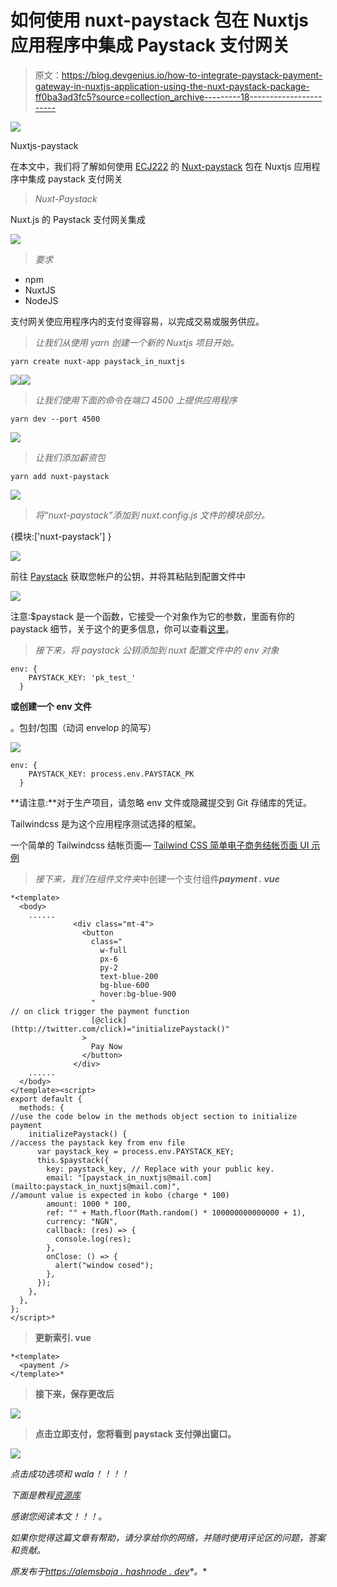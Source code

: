 # 如何使用 nuxt-paystack 包在 Nuxtjs 应用程序中集成 Paystack 支付网关

> 原文：<https://blog.devgenius.io/how-to-integrate-paystack-payment-gateway-in-nuxtjs-application-using-the-nuxt-paystack-package-ff0ba3ad3fc5?source=collection_archive---------18----------------------->

![](img/c64b2a267e5e2687ac8f6dd7154ddfe2.png)

Nuxtjs-paystack

在本文中，我们将了解如何使用 [ECJ222](https://github.com/ECJ222) 的 [Nuxt-paystack](https://www.npmjs.com/package/nuxt-paystack) 包在 Nuxtjs 应用程序中集成 paystack 支付网关

> *Nuxt-Paystack*

Nuxt.js 的 Paystack 支付网关集成

![](img/4c64b0c9ef539f69dfea90f34e1b59c9.png)

> *要求*

*   npm
*   NuxtJS
*   NodeJS

支付网关使应用程序内的支付变得容易，以完成交易或服务供应。

> *让我们从使用 yarn 创建一个新的 Nuxtjs 项目开始。*

```
yarn create nuxt-app paystack_in_nuxtjs
```

![](img/dcfdb81f52525a2a41178724ac74189a.png)![](img/e4718ecaa1fa73e28e6896b4727c0573.png)

> *让我们使用下面的命令在端口 4500 上提供应用程序*

```
yarn dev --port 4500
```

![](img/eee097cb71c93a692c748d5b5870f9da.png)

> *让我们添加薪资包*

```
yarn add nuxt-paystack
```

![](img/f0dfd3f82161f73be62f56cb92ab8714.png)

> *将“nuxt-paystack”添加到 nuxt.config.js 文件的模块部分。*

{模块:['nuxt-paystack'] }

![](img/aec6bed67b739aab8e9a560c25ec3385.png)

前往 [Paystack](https://paystack.com/) 获取您帐户的公钥，并将其粘贴到配置文件中

![](img/1e8ca44102824fb2f6f762b3fab21da0.png)

注意:$paystack 是一个函数，它接受一个对象作为它的参数，里面有你的 paystack 细节，关于这个的更多信息，你可以查看[这里](https://paystack.com/docs/payments/accept-payments/#collect-customer-information)。

> *接下来，将 paystack 公钥添加到 nuxt 配置文件中的 env 对象*

```
env: {
    PAYSTACK_KEY: 'pk_test_'
  }
```

**或创建一个 env 文件**

。包封/包围（动词 envelop 的简写）

![](img/fd461201e25dbaf510cf644e79508b56.png)

```
env: {
    PAYSTACK_KEY: process.env.PAYSTACK_PK
  }
```

**请注意:**对于生产项目，请忽略 env 文件或隐藏提交到 Git 存储库的凭证。

Tailwindcss 是为这个应用程序测试选择的框架。

一个简单的 Tailwindcss 结帐页面— [Tailwind CSS 简单电子商务结帐页面 UI 示例](https://larainfo.com/blogs/tailwind-css-simple-ecommerce-checkout-page-ui-example)

> *接下来，我们在组件文件夹*中创建一个支付组件***payment . vue***

```
*<template>
  <body>
    ......
              <div class="mt-4">
                <button
                  class="
                    w-full
                    px-6
                    py-2
                    text-blue-200
                    bg-blue-600
                    hover:bg-blue-900
                  "
// on click trigger the payment function 
                  [@click](http://twitter.com/click)="initializePaystack()"
                >
                  Pay Now
                </button>
              </div>
    ......
  </body>
</template><script>
export default {
  methods: {
//use the code below in the methods object section to initialize payment
    initializePaystack() {
//access the paystack key from env file
      var paystack_key = process.env.PAYSTACK_KEY;
      this.$paystack({
        key: paystack_key, // Replace with your public key.
        email: "[paystack_in_nuxtjs@mail.com](mailto:paystack_in_nuxtjs@mail.com)",
//amount value is expected in kobo (charge * 100)
        amount: 1000 * 100,
        ref: "" + Math.floor(Math.random() * 100000000000000 + 1),
        currency: "NGN",
        callback: (res) => {
          console.log(res);
        },
        onClose: () => {
          alert("window cosed");
        },
      });
    },
  },
};
</script>*
```

> **更新索引. vue**

```
*<template>
  <payment />
</template>*
```

> **接下来，保存更改后**

*![](img/efcdaa77b4656532e0ca7a6d6ec8f1e1.png)*

> **点击立即支付，您将看到 paystack 支付弹出窗口。**

*![](img/130374d47b124d2cf178beb2548581bd.png)*

*点击成功选项和 wala！！！！*

*下面是教程[资源库](https://github.com/RaphAlemoh/paystack_in_nuxtjs)*

*感谢您阅读本文！！！。*

*如果你觉得这篇文章有帮助，请分享给你的网络，并随时使用评论区的问题，答案和贡献。*

**原发布于*[*https://alemsbaja . hashnode . dev*](https://alemsbaja.hashnode.dev/how-to-integrate-paystack-payment-gateway-in-nuxtjs-application-using-the-nuxt-paystack-package)*。**